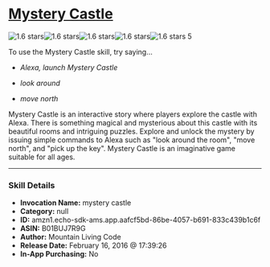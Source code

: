 # [Mystery Castle](http://alexa.amazon.com/#skills/amzn1.echo-sdk-ams.app.aafcf5bd-86be-4057-b691-833c439b1c6f)
![1.6 stars](../../images/ic_star_black_18dp_1x.png)![1.6 stars](../../images/ic_star_half_black_18dp_1x.png)![1.6 stars](../../images/ic_star_border_black_18dp_1x.png)![1.6 stars](../../images/ic_star_border_black_18dp_1x.png)![1.6 stars](../../images/ic_star_border_black_18dp_1x.png) 5

To use the Mystery Castle skill, try saying...

* *Alexa, launch Mystery Castle*

* *look around*

* *move north*

Mystery Castle is an interactive story where players explore the castle with Alexa.  There is something magical and mysterious about this castle with its beautiful rooms and intriguing puzzles.  Explore and unlock the mystery by issuing simple commands to Alexa such as "look around the room", "move north", and "pick up the key".  Mystery Castle is an imaginative game suitable for all ages.

***

### Skill Details

* **Invocation Name:** mystery castle
* **Category:** null
* **ID:** amzn1.echo-sdk-ams.app.aafcf5bd-86be-4057-b691-833c439b1c6f
* **ASIN:** B01BUJ7R9G
* **Author:** Mountain Living Code
* **Release Date:** February 16, 2016 @ 17:39:26
* **In-App Purchasing:** No
